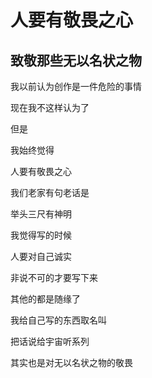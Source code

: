 # 人要有敬畏之心  

## 致敬那些无以名状之物  


我以前认为创作是一件危险的事情  

现在我不这样认为了  




但是  

我始终觉得  

人要有敬畏之心  




我们老家有句老话是  

举头三尺有神明  




我觉得写的时候  

人要对自己诚实  

非说不可的才要写下来  




其他的都是随缘了  

我给自己写的东西取名叫  

把话说给宇宙听系列  

其实也是对无以名状之物的敬畏  

